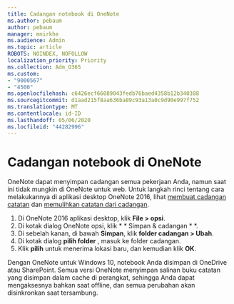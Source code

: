 ```yaml
---
title: Cadangan notebook di OneNote
ms.author: pebaum
author: pebaum
manager: mnirkhe
ms.audience: Admin
ms.topic: article
ROBOTS: NOINDEX, NOFOLLOW
localization_priority: Priority
ms.collection: Adm_O365
ms.custom:
- "9000567"
- "4500"
ms.openlocfilehash: c6426ecf66089043fedb76baed4358b12b340388
ms.sourcegitcommit: d1aad215f8aa636ba89c93a13a0c9d90e997f752
ms.translationtype: MT
ms.contentlocale: id-ID
ms.lasthandoff: 05/06/2020
ms.locfileid: "44282996"
---
```

# <a name="backup-notebooks-in-onenote"></a>Cadangan notebook di OneNote

OneNote dapat menyimpan cadangan semua pekerjaan Anda, namun saat ini tidak mungkin di OneNote untuk web. Untuk langkah rinci tentang cara melakukannya di aplikasi desktop OneNote 2016, lihat [membuat cadangan catatan](https://support.office.com/article/back-up-notes-f58b34b0-611d-435e-87fa-7942a1767af4#id0eaabaaa=2016,_2013,_2010) dan [memulihkan catatan dari cadangan](https://support.microsoft.com/office/restore-notes-from-a-backup-5daf9cb0-6769-4998-a5de-f044fdd0d831).

1. Di OneNote 2016 aplikasi desktop, klik **File > opsi**.
2. Di kotak dialog OneNote opsi, klik * * Simpan & cadangan * *.
3. Di sebelah kanan, di bawah **Simpan**, klik **folder cadangan > Ubah**.
4. Di kotak dialog **pilih folder** , masuk ke folder cadangan.
5. Klik **pilih** untuk menerima lokasi baru, dan kemudian klik **OK**.

Dengan OneNote untuk Windows 10, notebook Anda disimpan di OneDrive atau SharePoint. Semua versi OneNote menyimpan salinan buku catatan yang disimpan dalam cache di perangkat, sehingga Anda dapat mengaksesnya bahkan saat offline, dan semua perubahan akan disinkronkan saat tersambung.
